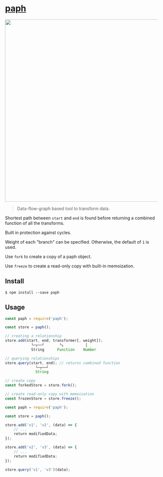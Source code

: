 # [paph](https://github.com/g-harel/paph)

<p align="center"><img src="https://user-images.githubusercontent.com/9319710/27893761-c540df86-61d5-11e7-951d-5e2b08694638.png" width="600"/></p>

> Data-flow-graph based tool to transform data.

Shortest path between `start` and `end` is found before returning a combined function of all the transforms.

Built in protection against cycles.

Weight of each "branch" can be specified. Otherwise, the default of `1` is used.

Use `fork` to create a copy of a paph object.

Use `freeze` to create a read-only copy with built-in memoization.

## Install

````
$ npm install --save paph
````

## Usage

````javascript
const paph = require('paph');

const store = paph();

// creating a relationship
store.add(start, end, transformer[, weight]);
            └─┬──┘       └┐          │
            String      Function    Number

// querying relationships
store.query(start, end); // returns combined function
              └─┬──┘
              String

// create copy
const forkedStore = store.fork();

// create read-only copy with memoization
const frozenStore = store.freeze();
````

````javascript
const paph = require('paph');

const store = paph();

store.add('v1', 'v2', (data) => {
    // ...
    return modifiedData;
});

store.add('v2', 'v3', (data) => {
    // ...
    return modifiedData;
});

store.query('v1', 'v3')(data);
````
